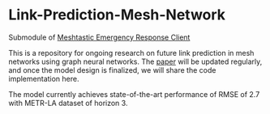 # Link-Prediction-Mesh-Network
Submodule of [Meshtastic Emergency Response Client](https://github.com/ajmcquilkin/Meshtastic-emergency-response-client)
 
This is a repository for ongoing research on future link prediction in mesh networks using graph neural networks. The [paper](https://github.com/barkincavdaroglu/Link-Prediction-Mesh-Network/blob/main/Mesh%20Link%20Prediction%20-%20Working%20Paper.pdf) will be updated regularly, and once the model design is finalized, we will share the code implementation here.

The model currently achieves state-of-the-art performance of RMSE of 2.7 with METR-LA dataset of horizon 3.
